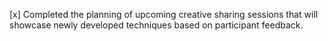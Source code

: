 [x] Completed the planning of upcoming creative sharing sessions that will showcase newly developed techniques based on participant feedback.